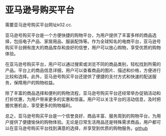 # 亚马逊号购买平台

需要亚马逊号购买平台网址k02.cc.

亚马逊号购买平台是一个方便快捷的购物平台，为用户提供了丰富多样的商品选择，包括电子产品、家居用品、服装配饰等。作为全球知名的电商平台，亚马逊号购买平台拥有庞大的商品库存和良好的信誉，用户可以放心购物，享受优质的购物体验。

在亚马逊号购买平台，用户可以通过搜索或浏览不同的商品类别，轻松找到所需的产品。平台上的商品信息详细，用户可以查看商品的图片、描述和价格，方便进行比较和选择。此外，亚马逊号购买平台还提供了便捷的支付方式和快速的配送服务，保障用户的购物权益。

除了丰富的商品选择和便利的购物流程，亚马逊号购买平台还经常举办促销活动和打折优惠，为用户带来更多的实惠和惊喜。用户可以关注平台的活动信息，及时把握优惠机会，享受更多的购物福利。

总之，亚马逊号购买平台是一个信誉良好、商品丰富、服务周到的购物平台，为用户提供了便捷愉快的购物体验。无论是日常生活用品还是特殊需求商品，用户都可以在亚马逊号购买平台找到满意的选择，并享受到优质的购物服务。[github](https://github.com)